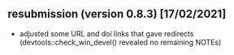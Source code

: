 
## resubmission (version 0.8.3) [17/02/2021]

- adjusted some URL and doi links that gave redirects (devtools::check_win_devel() revealed no remaining NOTEs)

<!--- ## submission (version 0.8.3) [13/02/2021]

**new**: minor bug and documentation fixes

- replacement of some order() calls, to get package back on CRAN --->

<!--- ## resubmission (version 0.8.2) [25/06/2020]

- modified invalid doi markup in CITATION file --->

<!--- ## submission (version 0.8.2) [24/06/2020]

**new**: minor bug and documentation fixes, release of website

- solves open CRAN errors on some platforms --->

<!--- ## submission (version 0.8.1) [11/03/2020]

**new**: compliance fixes related to new quanteda release --->

<!--- ## submission (version 0.8) [13/01/2020]

**new**: minor improvements --->

<!--- ## submission (version 0.7.6) [31/10/2019]

- fixed memory leak bug --->

<!--- ## submission (version 0.7.5) [30/10/2019]

**new**: slight bug, documentation and consistency fixes --->

<!--- ## submission (version 0.7) [12/09/2019]

**new**: increased the flexibility in the sentiment calculation (sentence-level calculation and more weighting schemes), simplified certain functionalities to allow for a more R-based workflow, added a Shiny application --->

<!--- ## submission (version 0.5.6) [17/12/2018]

**new**: very minor update (one function change and a few documentation fixes) --->

<!--- ## submission (version 0.5.5) [15/11/2018]

**new**: minor additions and simplifications

- resolved failing test for old R version 3.4.4
- diminished the number of Imports --->

<!--- ## submission (version 0.5.1) [20/09/2018]

**new**: minor modifications, mainly to resolve CRAN check issues

- set number of default threads used to 1, to avoid UBSAN warnings coming from usage of RcppParallel
- modified C++ code to avoid Solaris error --->

<!--- ## submission (version 0.5) [18/09/2018]

**new**: reimplementation of sentiment calculation code in C++, final set of API changes for better overall clarity, small bug and documentation fixes

- installed size > 5Mb, due to more compiled code
- examples now run significantly faster because of speed improvements --->

<!--- ## resubmission (version 0.4) [28/05/2018]

- modified example that took too long (to pass pre-test) --->

<!--- ## submission (version 0.4) [28/05/2018]

**new**: several additional functions and functionalities, and a few API changes --->

<!--- ## submission (version 0.3.5) [26/03/2018]

**new**: minor but necessary patches in to_global() and compute_sentiment() functions --->

<!--- ## resubmission (version 0.3) [18/03/2018]

- some examples modified to diminish elapsed time (to pass pre-test)
- R depends now >= 3.3.0, import of sentimentr omitted

## submission (version 0.3) [18/03/2018]

**new**: several additional functions and arguments, small bug fixes and clarifications in documentation 
- marked UTF-8 strings will remain; this is intentional and comes from the built-in French (mostly) and Dutch word lists --->

<!--- ## Re-submission (version 0.2) [12/11/2017]

- added reference to vignette paper in 'Description' field of DESCRIPTION file
- we relocated the code to the GitHub repo 'sborms/sentometrics' 
- changed quanteda::tokenize() to quanteda::tokens() due to errors in automatic checks by CRAN --->


